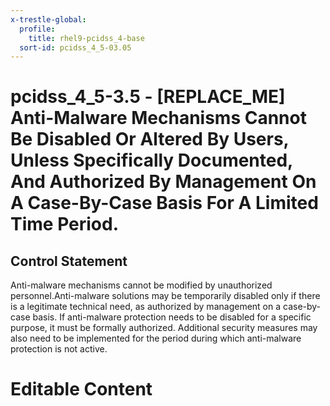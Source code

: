 ```yaml
---
x-trestle-global:
  profile:
    title: rhel9-pcidss_4-base
  sort-id: pcidss_4_5-03.05
---
```


# pcidss_4_5-3.5 - \[REPLACE_ME\] Anti-Malware Mechanisms Cannot Be Disabled Or Altered By Users, Unless Specifically Documented, And Authorized By Management On A Case-By-Case Basis For A Limited Time Period.

## Control Statement

Anti-malware mechanisms cannot be modified by unauthorized personnel.Anti-malware
solutions may be temporarily disabled only if there is a legitimate technical need, as
authorized by management on a case-by-case basis. If anti-malware protection needs to be
disabled for a specific purpose, it must be formally authorized. Additional security
measures may also need to be implemented for the period during which anti-malware
protection is not active.

# Editable Content

<!-- Make additions and edits below -->
<!-- The above represents the contents of the control as received by the profile, prior to additions. -->
<!-- If the profile makes additions to the control, they will appear below. -->
<!-- The above markdown may not be edited but you may edit the content below, and/or introduce new additions to be made by the profile. -->
<!-- If there is a yaml header at the top, parameter values may be edited. Use --set-parameters to incorporate the changes during assembly. -->
<!-- The content here will then replace what is in the profile for this control, after running profile-assemble. -->
<!-- The current profile has no added parts for this control, but you may add new ones here. -->
<!-- Each addition must have a heading either of the form ## Control my_addition_name -->
<!-- or ## Part a. (where the a. refers to one of the control statement labels.) -->
<!-- "## Control" parts are new parts added after the statement part. -->
<!-- "## Part" parts are new parts added into the top-level statement part with that label. -->
<!-- Subparts may be added with nested hash levels of the form ### My Subpart Name -->
<!-- underneath the parent ## Control or ## Part being added -->
<!-- See https://oscal-compass.github.io/compliance-trestle/tutorials/ssp_profile_catalog_authoring/ssp_profile_catalog_authoring for guidance. -->
